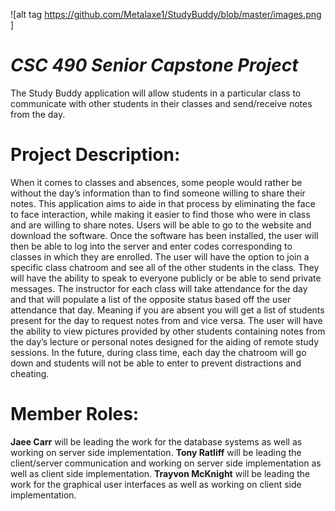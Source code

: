 <p align="center">
  
![alt tag https://github.com/Metalaxe1/StudyBuddy/blob/master/images.png ]</p>




# _CSC 490 Senior Capstone Project_ 
The Study Buddy application will allow students in a particular class to communicate with other students in their classes and send/receive notes from the day. 

# Project Description:
When it comes to classes and absences, some people would rather be without the day’s information than to find someone willing to share their notes. This application aims to aide in that process by eliminating the face to face interaction, while making it easier to find those who were in class and are willing to share notes. Users will be able to go to the website and download the software. Once the software has been installed, the user will then be able to log into the server and enter codes corresponding to classes in which they are enrolled. The user will have the option to join a specific class chatroom and see all of the other students in the class. They will have the ability to speak to everyone publicly or be able to send private messages. The instructor for each class will take attendance for the day and that will populate a list of the opposite status based off the user attendance that day. Meaning if you are absent you will get a list of students present for the day to request notes from and vice versa. The user will have the ability to view pictures provided by other students containing notes from the day’s lecture or personal notes designed for the aiding of remote study sessions. In the future, during class time, each day the chatroom will go down and students will not be able to enter to prevent distractions and cheating.


# Member Roles:
__Jaee Carr__ will be leading the work for the database systems as well as working on server side implementation. __Tony Ratliff__ will be leading the client/server communication and working on server side implementation as well as client side implementation. __Trayvon McKnight__ will be leading the work for the graphical user interfaces as well as working on client side implementation.
